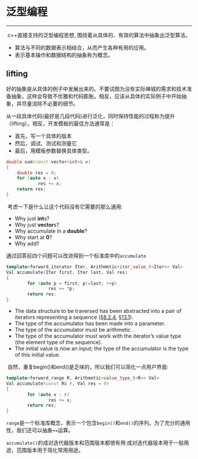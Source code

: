 
#	泛型编程
---
​		 c++直接支持的泛型编程思想, 围绕着从具体的、有效的算法中抽象出泛型算法。

- 算法与不同的数据表示相结合，从而产生各种有用的应用。
- 表示基本操作和数据结构的抽象称为概念。

## lifting

​		好的抽象是从具体的例子中发展出来的。不要试图为没有实际禅城的需求和技术准备抽象，这样会导致不优雅和代码膨胀。相反，应该从具体的实际例子中开始抽象，并尽量消除不必要的细节。

​		从一段具体代码(最好是几段代码)进行泛化，同时保持性能的过程称为提升（lifting）。相反，开发模板的最佳方法通常是：

- 首先，写一个具体的版本
- 然后，调试、测试和测量它
- 最后，用模板参数替换具体类型。



```c++
double sum(const vector<int>& v)
{
    double res = 0;
    for (auto x : v)
            res += x;
    return res;
}
```

​		考虑一下是什么让这个代码没有它需要的那么通用:

- Why just **int**s?
- Why just **vector**s?
- Why accumulate in a **double**?
- Why start at **0**?
- Why add?

​		通过回答前四个问题可以改进得到一个标准库中的`accumulate`

```c++
template<forward_iterator Iter, Arithmetic<iter_value_t<Iter>> Val>
Val accumulate(Iter first, Iter last, Val res)
{
        for (auto p = first; p!=last; ++p)
                res += *p;
        return res;
}
```

- The data structure to be traversed has been abstracted into a pair of iterators representing a sequence (§[8.2.4](ch08.xhtml#sec8_2_4), §[13.1](ch13.xhtml#sec13_1)).
- The type of the accumulator has been made into a parameter.
- The type of the accumulator must be arithmetic .
- The type of the accumulator must work with the iterator’s value type (the element type of the sequence).
- The initial value is now an input; the type of the accumulator is the type of this initial value.

​		自然，重复begin()和end()是乏味的，所以我们可以简化一点用户界面:

```c++
template<forward_range R, Arithmetic<value_type_t<R>> Val>
Val accumulate(const R& r, Val res = 0)
{
        for (auto x : r)
                res += x;
        return res;
}
```

​		`range`是一个标准库概念，表示一个包含``begin()``和``end()``的序列。为了充分的通用性，我们还可以抽象``+=``运算。

​		`accumulate()`的成对迭代器版本和范围版本都很有用:成对迭代器版本用于一般用途，范围版本用于简化常用用途。

